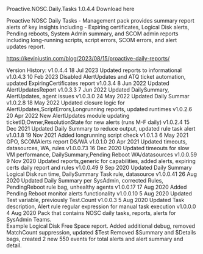 Proactive.NOSC.Daily.Tasks 1.0.4.4
Download here

Proactive NOSC Daily Tasks - Management pack provides summary report alerts of key insights including - Expiring certificates, Logical Disk alerts, Pending reboots, System Admin summary, and SCOM admin reports including long-running scripts, script errors, SCOM errors, and alert updates report.

https://kevinjustin.com/blog/2023/08/15/proactive-daily-reports/

Version History:
v1.0.4.4  18 Jul 2023 Updated reports to informational
v1.0.4.3  10 Feb 2023 Disabled AlertUpdates and ATQ ticket automation, updated ExpiringCertificates report
v1.0.3.4   8 Jun 2022 Updated AlertUpdatesReport
v1.0.3.3   7 Jun 2022 Updated DailySummary, AlertUpdates, agent issues
v1.0.3.0  24 May 2022 Updated Daily Summar
v1.0.2.8  18 May 2022 Updated closure logic for AlertUpdates,ScriptErrors,Longrunning reports, updated runtimes
v1.0.2.6  20 Apr 2022 New AlertUpdates module updating ticketID,Owner,ResolutionState for new alerts (runs M-F daily)
v1.0.2.4  15 Dec 2021 Updated Daily Summary to reduce output, updated rule task alert
v1.0.1.8  19 Nov 2021 Added longrunning script check
v1.0.1.3   6 May 2021 GPO, SCOMAlerts report DS/WA
v1.0.1.0  20 Apr 2021 Updated timeouts, datasources, WA, rules
v1.0.0.73 16 Dec 2020 Updated timeouts for slow VM performance, DailySummary,Pending Reboot WA/datasources
v1.0.0.59  9 Nov 2020 Updated reports,generic for capabilities, added alerts, expiring certs daily report and rules
v1.0.0.49  9 Sep 2020 Updated Daily Summary Logical Disk run time, DailySummary Task rule, datasource
v1.0.0.41 26 Aug 2020 Updated Daily Summary per SysAdmin, corrected Rules, PendingReboot rule bag, unhealthy agents
v1.0.0.17 17 Aug 2020 Added Pending Reboot monitor alerts functionality
v1.0.0.10  5 Aug 2020 Updated Test variable, previously Test.Count
v1.0.0.3   5 Aug 2020 Updated Task description, Alert rule regular expression for manual task execution
v1.0.0.0   4 Aug 2020 Pack that contains NOSC daily tasks, reports, alerts for SysAdmin Teams.  
Example Logical Disk Free Space report.  Added additional debug, removed MatchCount suppression, updated $Test
Removed $Summary and $Details bags, created 2 new 550 events for total alerts and alert summary and detail.

